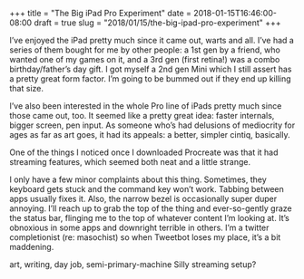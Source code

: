 +++
title = "The Big iPad Pro Experiment"
date = 2018-01-15T16:46:00-08:00
draft = true
slug = "2018/01/15/the-big-ipad-pro-experiment"
+++


I’ve enjoyed the iPad pretty much since it came out, warts and all.  I’ve had a series of them bought for me by other people: a 1st gen by a friend, who wanted one of my games on it, and a 3rd gen (first retina!) was a combo birthday/father’s day gift.  I got myself a 2nd gen Mini which I still assert has a pretty great form factor.  I’m going to be bummed out if they end up killing that size.

I’ve also been interested in the whole Pro line of iPads pretty much since those came out, too.  It seemed like a pretty great idea: faster internals, bigger screen, pen input.  As someone who’s had delusions of mediocrity for ages as far as art goes, it had its appeals: a better, simpler cintiq, basically.




One of the things I noticed once I downloaded Procreate was that it had streaming features, which seemed both neat and a little strange.  


I only have a few minor complaints about this thing.  Sometimes, they keyboard gets stuck and the command key won’t work.  Tabbing between apps usually fixes it.  Also, the narrow bezel is occasionally super duper annoying.  I’ll reach up to grab the top of the thing and ever-so-gently graze the status bar, flinging me to the top of whatever content I’m looking at.  It’s obnoxious in some apps and downright terrible in others.  I’m a twitter completionist (re: masochist)  so when Tweetbot loses my place, it’s a bit maddening.


art, writing, day job, semi-primary-machine
Silly streaming setup?

